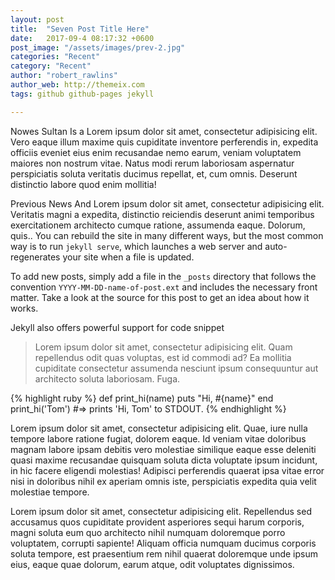 ```yaml
---
layout: post
title:  "Seven Post Title Here"
date:   2017-09-4 08:17:32 +0600
post_image: "/assets/images/prev-2.jpg"
categories: "Recent"
category: "Recent"
author: "robert_rawlins"
author_web: http://themeix.com
tags: github github-pages jekyll

---
```


<p>Nowes Sultan Is a  Lorem ipsum dolor sit amet, consectetur adipisicing elit. Vero eaque illum maxime quis cupiditate inventore perferendis in, expedita officiis eveniet eius enim recusandae nemo earum, veniam voluptatem maiores non nostrum vitae. Natus modi rerum laboriosam aspernatur perspiciatis soluta veritatis ducimus repellat, et, cum omnis. Deserunt distinctio labore quod enim mollitia!</p>



Previous News And   Lorem ipsum dolor sit amet, consectetur adipisicing elit. Veritatis magni a expedita, distinctio reiciendis deserunt animi temporibus exercitationem architecto cumque ratione, assumenda eaque. Dolorum, quis.. You can rebuild the site in many different ways, but the most common way is to run `jekyll serve`, which launches a web server and auto-regenerates your site when a file is updated.

To add new posts, simply add a file in the `_posts` directory that follows the convention `YYYY-MM-DD-name-of-post.ext` and includes the necessary front matter. Take a look at the source for this post to get an idea about how it works.

Jekyll also offers powerful support for code snippet
<blockquote>
	<p>Lorem ipsum dolor sit amet, consectetur adipisicing elit. Quam repellendus odit quas voluptas, est id commodi ad? Ea mollitia cupiditate consectetur assumenda nesciunt ipsum consequuntur aut architecto soluta laboriosam. Fuga.</p>
</blockquote>

{% highlight ruby %}
def print_hi(name)
  puts "Hi, #{name}"
end
print_hi('Tom')
#=> prints 'Hi, Tom' to STDOUT.
{% endhighlight %}


<p>Lorem ipsum dolor sit amet, consectetur adipisicing elit. Quae, iure nulla tempore labore ratione fugiat, dolorem eaque. Id veniam vitae doloribus magnam labore ipsam debitis vero molestiae similique eaque esse deleniti quasi maxime recusandae quisquam soluta dicta voluptate ipsum incidunt, in hic facere eligendi molestias! Adipisci perferendis quaerat ipsa vitae error nisi in doloribus nihil ex aperiam omnis iste, perspiciatis expedita quia velit molestiae tempore.</p>

<p>Lorem ipsum dolor sit amet, consectetur adipisicing elit. Repellendus sed accusamus quos cupiditate provident asperiores sequi harum corporis, magni soluta eum quo architecto nihil numquam doloremque porro voluptatem, corrupti sapiente! Aliquam officia numquam ducimus corporis soluta tempore, est praesentium rem nihil quaerat doloremque unde ipsum eius, eaque quae dolorum, earum atque, odit voluptates dignissimos.</p>